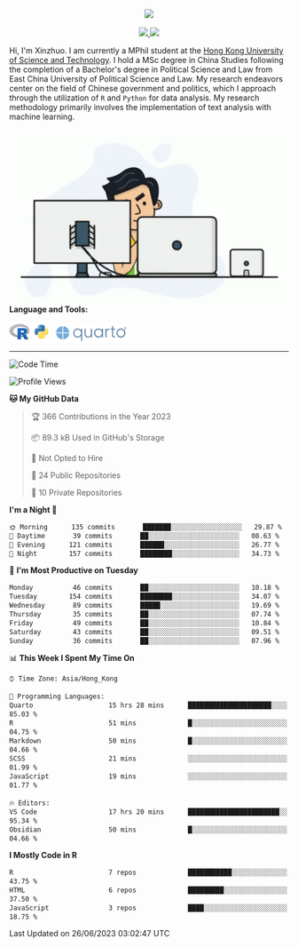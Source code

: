 <div align='center'>
<img src='https://readme-typing-svg.herokuapp.com?font=ubuntu&color=4d3900&center=true&lines=HKUST+Mphil+in+SOSC;Focus+on+China;Code+for+PoliSci'/>
</div>

<p align='center'>
 <a href='https://www.linkedin.com/in/xinzhuo-huang-5161011ba/' target='_blank'>
        <img src='https://img.shields.io/badge/linkedin%20-%230077B5.svg?&style=for-the-badge&logo=linkedin&logoColor=white'/>
    </a>
 <a href='https://twitter.com/HsinchoH' target='_blank'>
        <img src='https://img.shields.io/badge/Twitter-1DA1F2?style=for-the-badge&logo=twitter&logoColor=white'/>
    </a>
    </p>
    
Hi, I'm Xinzhuo. I am currently a MPhil student at the [Hong Kong University of Science and Technology](https://sosc.hkust.edu.hk/node/613). I hold a MSc degree in China Studies following the completion of a Bachelor's degree in Political Science and Law from East China University of Political Science and Law. My research endeavors center on the field of Chinese government and politics, which I approach through the utilization of `R` and `Python` for data analysis. My research methodology primarily involves the implementation of text analysis with machine learning.




<img align='right' src="https://github.com/xinzhuohkust/xinzhuohkust/blob/main/programmer.gif" width="590">



**Language and Tools:**  

<code><img height="36" src="https://raw.githubusercontent.com/github/explore/80688e429a7d4ef2fca1e82350fe8e3517d3494d/topics/r/r.png"></code>
<code><img height="36" src="https://raw.githubusercontent.com/github/explore/80688e429a7d4ef2fca1e82350fe8e3517d3494d/topics/python/python.png"></code>
<code><img height="32" src="https://github.com/quarto-dev/quarto-r/blob/main/man/figures/quarto.png"></code>

---
<!--START_SECTION:waka-->
![Code Time](http://img.shields.io/badge/Code%20Time-657%20hrs%2017%20mins-blue)

![Profile Views](http://img.shields.io/badge/Profile%20Views-0-blue)

**🐱 My GitHub Data** 

> 🏆 366 Contributions in the Year 2023
 > 
> 📦 89.3 kB Used in GitHub's Storage 
 > 
> 🚫 Not Opted to Hire
 > 
> 📜 24 Public Repositories 
 > 
> 🔑 10 Private Repositories  
 > 
**I'm a Night 🦉** 

```text
🌞 Morning      135 commits       ███████░░░░░░░░░░░░░░░░░░   29.87 % 
🌆 Daytime       39 commits       ██░░░░░░░░░░░░░░░░░░░░░░░   08.63 % 
🌃 Evening      121 commits       ██████░░░░░░░░░░░░░░░░░░░   26.77 % 
🌙 Night        157 commits       ████████░░░░░░░░░░░░░░░░░   34.73 % 

```
📅 **I'm Most Productive on Tuesday** 

```text
Monday          46 commits       ██░░░░░░░░░░░░░░░░░░░░░░░   10.18 % 
Tuesday        154 commits       ████████░░░░░░░░░░░░░░░░░   34.07 % 
Wednesday       89 commits       █████░░░░░░░░░░░░░░░░░░░░   19.69 % 
Thursday        35 commits       ██░░░░░░░░░░░░░░░░░░░░░░░   07.74 % 
Friday          49 commits       ██░░░░░░░░░░░░░░░░░░░░░░░   10.84 % 
Saturday        43 commits       ██░░░░░░░░░░░░░░░░░░░░░░░   09.51 % 
Sunday          36 commits       ██░░░░░░░░░░░░░░░░░░░░░░░   07.96 % 

```


📊 **This Week I Spent My Time On** 

```text
⌚︎ Time Zone: Asia/Hong_Kong

💬 Programming Languages: 
Quarto                   15 hrs 28 mins      █████████████████████░░░░   85.03 % 
R                        51 mins             █░░░░░░░░░░░░░░░░░░░░░░░░   04.75 % 
Markdown                 50 mins             █░░░░░░░░░░░░░░░░░░░░░░░░   04.66 % 
SCSS                     21 mins             ░░░░░░░░░░░░░░░░░░░░░░░░░   01.99 % 
JavaScript               19 mins             ░░░░░░░░░░░░░░░░░░░░░░░░░   01.77 % 

🔥 Editors: 
VS Code                  17 hrs 20 mins      ███████████████████████░░   95.34 % 
Obsidian                 50 mins             █░░░░░░░░░░░░░░░░░░░░░░░░   04.66 % 

```

**I Mostly Code in R** 

```text
R                        7 repos             ███████████░░░░░░░░░░░░░░   43.75 % 
HTML                     6 repos             █████████░░░░░░░░░░░░░░░░   37.50 % 
JavaScript               3 repos             ████░░░░░░░░░░░░░░░░░░░░░   18.75 % 

```



 Last Updated on 26/06/2023 03:02:47 UTC
<!--END_SECTION:waka-->
    
    
    
    
    
    
    
    
